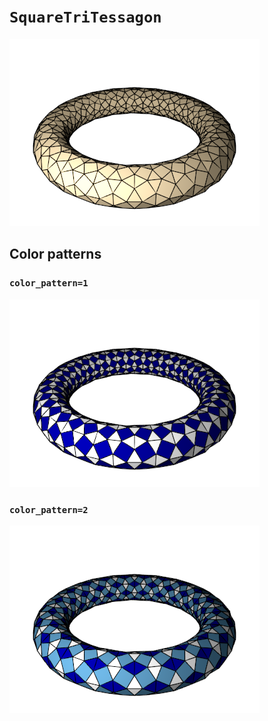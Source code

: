 # `SquareTriTessagon`

![SquareTriTessagon](../images/types/square_tri_tessagon.png)

## Color patterns

### `color_pattern=1`

![SquareTriTessagon color pattern 1](../images/types/square_tri_tessagon_color1.png)

### `color_pattern=2`

![SquareTriTessagon color pattern 2](../images/types/square_tri_tessagon_color2.png)

